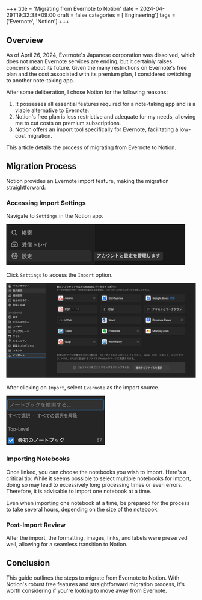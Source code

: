 +++
title = 'Migrating from Evernote to Notion'
date = 2024-04-29T19:32:38+09:00
draft = false
categories = ['Engineering']
tags = ['Evernote', 'Notion']
+++

## Overview
As of April 26, 2024, Evernote's Japanese corporation was dissolved, which does not mean Evernote services are ending, but it certainly raises concerns about its future. Given the many restrictions on Evernote's free plan and the cost associated with its premium plan, I considered switching to another note-taking app.

After some deliberation, I chose Notion for the following reasons:
1. It possesses all essential features required for a note-taking app and is a viable alternative to Evernote.
2. Notion's free plan is less restrictive and adequate for my needs, allowing me to cut costs on premium subscriptions.
3. Notion offers an import tool specifically for Evernote, facilitating a low-cost migration.

This article details the process of migrating from Evernote to Notion.

## Migration Process

Notion provides an Evernote import feature, making the migration straightforward:

### Accessing Import Settings
Navigate to `Settings` in the Notion app.

![Notion Settings](img-026-001.png)

Click `Settings` to access the `Import` option.

![Notion Import](img-026-002.png)

After clicking on `Import`, select `Evernote` as the import source.

![Select Evernote](img-026-003.png)

### Importing Notebooks
Once linked, you can choose the notebooks you wish to import. Here's a critical tip:
While it seems possible to select multiple notebooks for import, doing so may lead to excessively long processing times or even errors. Therefore, it is advisable to import one notebook at a time.

Even when importing one notebook at a time, be prepared for the process to take several hours, depending on the size of the notebook.

### Post-Import Review
After the import, the formatting, images, links, and labels were preserved well, allowing for a seamless transition to Notion.

## Conclusion

This guide outlines the steps to migrate from Evernote to Notion. With Notion's robust free features and straightforward migration process, it's worth considering if you're looking to move away from Evernote.